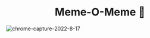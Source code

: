 <h1 align="center">
             Meme-O-Meme 🐸
</h1>


![chrome-capture-2022-8-17](https://user-images.githubusercontent.com/77020164/190859578-016335ac-81d7-4d65-bce9-ef1d6fa8ebba.gif)

